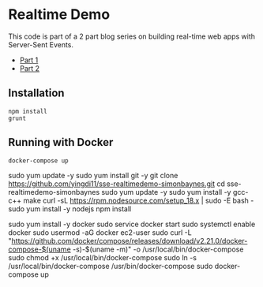 # Realtime Demo

This code is part of a 2 part blog series on building real-time web apps with Server-Sent Events.

- [Part 1](http://bayn.es/real-time-web-applications-with-server-sent-events-pt-1/)
- [Part 2](http://bayn.es/real-time-web-apps-with-server-sent-events-pt-2/)

## Installation

    npm install
    grunt

## Running with Docker

    docker-compose up







sudo yum update -y
sudo yum install git -y
git clone https://github.com/yingdi11/sse-realtimedemo-simonbaynes.git
cd sse-realtimedemo-simonbaynes
sudo yum update -y
sudo yum install -y gcc-c++ make
curl -sL https://rpm.nodesource.com/setup_18.x | sudo -E bash -
sudo yum install -y nodejs
npm install


sudo yum install -y docker
sudo service docker start
sudo systemctl enable docker
sudo usermod -aG docker ec2-user
sudo curl -L "https://github.com/docker/compose/releases/download/v2.21.0/docker-compose-$(uname -s)-$(uname -m)" -o /usr/local/bin/docker-compose
sudo chmod +x /usr/local/bin/docker-compose
sudo ln -s /usr/local/bin/docker-compose /usr/bin/docker-compose
sudo docker-compose up

